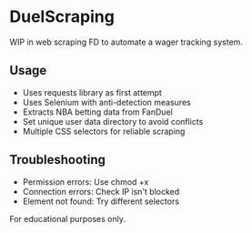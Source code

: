# DuelScraping
WIP in web scraping FD to automate a wager tracking system. 

## Usage
- Uses requests library as first attempt
- Uses Selenium with anti-detection measures
- Extracts NBA betting data from FanDuel
- Set unique user data directory to avoid conflicts
- Multiple CSS selectors for reliable scraping

## Troubleshooting
- Permission errors: Use chmod +x
- Connection errors: Check IP isn't blocked
- Element not found: Try different selectors

For educational purposes only.
